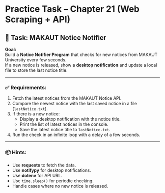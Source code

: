 # Practice Task – Chapter 21 (Web Scraping + API)

## 📝 Task: MAKAUT Notice Notifier

**Goal:**  
Build a **Notice Notifier Program** that checks for new notices from MAKAUT University every few seconds.  
If a new notice is released, show a **desktop notification** and update a local file to store the last notice title.

---

### ✅ Requirements:
1. Fetch the latest notices from the MAKAUT Notice API.
2. Compare the newest notice with the last saved notice in a file (`lastNotice.txt`).
3. If there is a new notice:
   - Display a desktop notification with the notice title.
   - Print the list of latest notices in the console.
   - Save the latest notice title to `lastNotice.txt`.
4. Run the check in an infinite loop with a delay of a few seconds.

---

### 📦 Hints:
- Use **requests** to fetch the data.
- Use **notifypy** for desktop notifications.
- Use **dotenv** for API URL.
- Use `time.sleep()` for periodic checking.
- Handle cases where no new notice is released.
